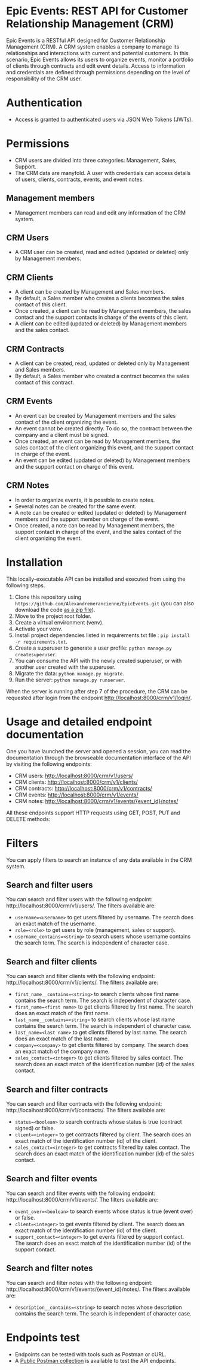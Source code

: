 # Epic Events: REST API for Customer Relationship Management (CRM)
Epic Events is a RESTful API designed for Customer Relationship Management (CRM). A CRM system enables a company to manage its relationships and interactions with current and potential customers. In this scenario, Epic Events allows its users to organize events, monitor a portfolio of clients through contracts and edit event details. Access to information and credentials are defined through permissions depending on the level of responsibility of the CRM user.  

# Authentication

* Access is granted to authenticated users via JSON Web Tokens (JWTs).

# Permissions
* CRM users are divided into three categories: Management, Sales, Support.
* The CRM data are manyfold. A user with credentials can access details of users, clients, contracts, events, and event notes.
## Management members
* Management members can read and edit any information of the CRM system.
## CRM Users
* A CRM user can be created, read and edited (updated or deleted) only by Management members.
## CRM Clients
* A client can be created by Management and Sales members.
* By default, a Sales member who creates a clients becomes the sales contact of this client.
* Once created, a client can be read by Management members, the sales contact and the support contacts in charge of the events of this client.
* A client can be edited (updated or deleted) by Management members and the sales contact.
## CRM Contracts
* A client can be created, read, updated or deleted only by Management and Sales members.
* By default, a Sales member who created a contract becomes the sales contact of this contract.
## CRM Events
* An event can be created by Management members and the sales contact of the client organizing the event.
* An event cannot be created directly. To do so, the contract between the company and a client must be signed.
* Once created, an event can be read by Management members, the sales contact of the client organizing this event, and the support contact in charge of the event.
* An event can be edited (updated or deleted) by Management members and the support contact on charge of this event.
## CRM Notes
* In order to organize events, it is possible to create notes.
* Several notes can be created for the same event.
* A note can be created or edited (updated or deleted) by Management members and the support member on charge of the event.
* Once created, a note can be read by Management members, the support contact in charge of the event, and the sales contact of the client organizing the event.  

# Installation  

This locally-executable API can be installed and executed from using the following steps.
1.	Clone this repository using `https://github.com/Alexandremerancienne/EpicEvents.git` (you can also download the code [as a zip file](https://github.com/Alexandremerancienne/EpicEvents/archive/refs/heads/main.zip)).
2.	Move to the project root folder.
3.	Create a virtual environment (venv).
4.	Activate your venv.
5.	Install project dependencies listed in requirements.txt file : `pip install -r requirements.txt`.
6.	Create a superuser to generate a user profile: `python manage.py createsuperuser`.
7.	You can consume the API with the newly created superuser, or with another user created with the superuser.
8.	Migrate the data: `python manage.py migrate`.
9.	Run the server: `python manage.py runserver`.  

When the server is running after step 7 of the procedure, the CRM can be requested after login from the endpoint [http://localhost:8000/crm/v1/login/](http://localhost:8000/crm/v1/login/).

# Usage and detailed endpoint documentation

One you have launched the server and opened a session, you can read the documentation through the browseable documentation interface of the API by visiting the following endpoints: 
* CRM users: [http://localhost:8000/crm/v1/users/](http://localhost:8000/crm/v1/users/)
* CRM clients: [http://localhost:8000/crm/v1/clients/](http://localhost:8000/crm/v1/clients/)
* CRM contracts: [http://localhost:8000/crm/v1/contracts/](http://localhost:8000/crm/v1/contracts/)
* CRM events: [http://localhost:8000/crm/v1/events/](http://localhost:8000/crm/v1/events/)
* CRM notes: [http://localhost:8000/crm/v1/events/{event_id}/notes/](http://localhost:8000/crm/v1/events/{event_id}/notes/)  

All these endpoints support HTTP requests using GET, POST, PUT and DELETE methods:

# Filters
You can apply filters to search an instance of any data available in the CRM system.
## Search and filter users
You can search and filter users with the following endpoint: http://localhost:8000/crm/v1/users/. The filters available are:
* `username=<username>` to get users filtered by username. The search does an exact match of the username.
* `role=<role>` to get users by role (management, sales or support).
* `username_contains=<string>` to search users whose username contains the search term. The search is independent of character case.

## Search and filter clients
You can search and filter clients with the following endpoint: http://localhost:8000/crm/v1/clients/. The filters available are:
* `first_name__contains=<string>` to search clients whose first name contains the search term. The search is independent of character case.
* `first_name=<first name>` to get clients filtered by first name. The search does an exact match of the first name.
* `last_name__contains=<string>` to search clients whose last name contains the search term. The search is independent of character case.
* `last_name=<last name>` to get clients filtered by last name. The search does an exact match of the last name.
* `company=<company>` to get clients filtered by company. The search does an exact match of the company name.
* `sales_contact=<integer>` to get clients filtered by sales contact. The search does an exact match of the identification number (id) of the sales contact.


## Search and filter contracts
You can search and filter contracts with the following endpoint: http://localhost:8000/crm/v1/contracts/. The filters available are:
* `status=<boolean>` to search contracts whose status is true (contract signed) or false.
* `client=<integer>` to get contracts filtered by client. The search does an exact match of the identification number (id) of the client.
* `sales_contact=<integer>` to get contracts filtered by sales contact. The search does an exact match of the identification number (id) of the sales contact.

## Search and filter events
You can search and filter events with the following endpoint: http://localhost:8000/crm/v1/events/. The filters available are:
* `event_over=<boolean>` to search events whose status is true (event over) or false.
* `client=<integer>` to get events filtered by client. The search does an exact match of the identification number (id) of the client.
* `support_contact=<integer>` to get events filtered by support contact. The search does an exact match of the identification number (id) of the support contact.

## Search and filter notes
You can search and filter notes with the following endpoint: http://localhost:8000/crm/v1/events/{event_id}/notes/. The filters available are:
* `description__contains=<string>` to search notes whose description contains the search term. The search is independent of character case.

# Endpoints test
* Endpoints can be tested with tools such as Postman or cURL.
* A [Public Postman collection]( https://documenter.getpostman.com/view/15000046/TzzDLbHx) is available to test the API endpoints.

